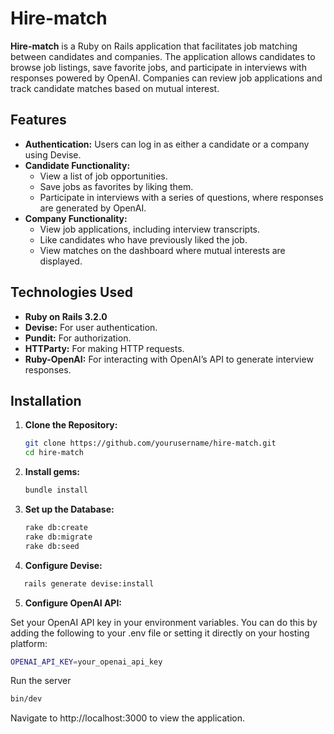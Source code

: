 # Hire-match

**Hire-match** is a Ruby on Rails application that facilitates job matching between candidates and companies. The application allows candidates to browse job listings, save favorite jobs, and participate in interviews with responses powered by OpenAI. Companies can review job applications and track candidate matches based on mutual interest.

## Features

- **Authentication:** Users can log in as either a candidate or a company using Devise.
- **Candidate Functionality:**
  - View a list of job opportunities.
  - Save jobs as favorites by liking them.
  - Participate in interviews with a series of questions, where responses are generated by OpenAI.
- **Company Functionality:**
  - View job applications, including interview transcripts.
  - Like candidates who have previously liked the job.
  - View matches on the dashboard where mutual interests are displayed.

## Technologies Used

- **Ruby on Rails 3.2.0**
- **Devise:** For user authentication.
- **Pundit:** For authorization.
- **HTTParty:** For making HTTP requests.
- **Ruby-OpenAI:** For interacting with OpenAI’s API to generate interview responses.

## Installation

1. **Clone the Repository:**

   ```bash
   git clone https://github.com/yourusername/hire-match.git
   cd hire-match
   ```

2. **Install gems:**

   ```bash
   bundle install
   ```

3. **Set up the Database:**

   ```bash
   rake db:create
   rake db:migrate
   rake db:seed
   ```

4. **Configure Devise:**

```bash
   rails generate devise:install
```

5. **Configure OpenAI API:**

Set your OpenAI API key in your environment variables. You can do this by adding the following to your .env file or setting it directly on your hosting platform:

```bash
OPENAI_API_KEY=your_openai_api_key
```

Run the server

```bash
bin/dev
```

Navigate to http://localhost:3000 to view the application.

